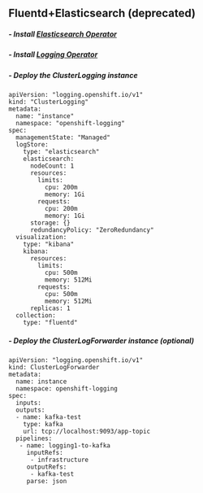 ## Fluentd+Elasticsearch (deprecated)

##### - Install [Elasticsearch Operator](https://docs.openshift.com/container-platform/4.15/observability/logging/cluster-logging-deploying.html)
##### - Install [Logging Operator](https://docs.openshift.com/container-platform/4.15/observability/logging/cluster-logging-deploying.html)
##### - Deploy the ClusterLogging instance 
```
apiVersion: "logging.openshift.io/v1"
kind: "ClusterLogging"
metadata:
  name: "instance"
  namespace: "openshift-logging"
spec:
  managementState: "Managed"
  logStore:
    type: "elasticsearch"
    elasticsearch:
      nodeCount: 1
      resources:
        limits:
          cpu: 200m
          memory: 1Gi
        requests:
          cpu: 200m
          memory: 1Gi
      storage: {}
      redundancyPolicy: "ZeroRedundancy"
  visualization:
    type: "kibana"
    kibana:
      resources:
        limits:
          cpu: 500m
          memory: 512Mi
        requests:
          cpu: 500m
          memory: 512Mi
      replicas: 1
  collection:
    type: "fluentd"
```
##### - Deploy the ClusterLogForwarder instance (optional)
```
apiVersion: "logging.openshift.io/v1"
kind: ClusterLogForwarder
metadata:
  name: instance 
  namespace: openshift-logging 
spec:
  inputs: 
  outputs:
  - name: kafka-test
    type: kafka
    url: tcp://localhost:9093/app-topic
  pipelines:
   - name: logging1-to-kafka
     inputRefs:
      - infrastructure
     outputRefs:
      - kafka-test
     parse: json 
```

